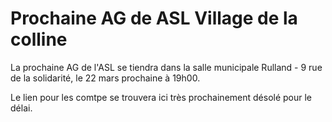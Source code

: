 # Prochaine AG de ASL Village de la colline

La prochaine AG de l'ASL se tiendra dans la salle municipale Rulland - 9 rue de la solidarité, le 22 mars prochaine à 19h00.

Le lien pour les comtpe se trouvera ici très prochainement désolé pour le délai.

